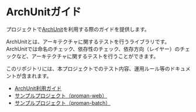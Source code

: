 # ArchUnitガイド

プロジェクトで[ArchUnit](https://www.archunit.org/)を利用する際のガイドを提供します。

ArchUnitとは、アーキテクチャに関するテストを行うライブラリです。
ArchUnitでは命名のチェック、依存性のチェック、依存方向（レイヤー）のチェックなど、アーキテクチャに関するテストを行うことができます。

このリポジトリには、本プロジェクトでのテスト内容、運用ルール等のドキュメントが含まれます。

- [ArchUnit利用ガイド](./docs/README.md)
- [サンプルプロジェクト（proman-web）](../../../../../../../Sample_Project/Source_Code/proman-project/proman-web/src/test/java/com/nablarch/example/proman/arch)
- [サンプルプロジェクト（proman-batch）](../../../../../../../Sample_Project/Source_Code/proman-project/proman-batch/src/test/java/com/nablarch/example/proman/arch)
